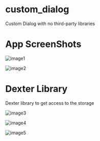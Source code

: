 # custom_dialog
Custom Dialog with no third-party libraries

# App ScreenShots

![image1](https://user-images.githubusercontent.com/57729176/138221128-6bbf20ed-1290-4d51-bd54-7ae911d547b9.png)

![image2](https://user-images.githubusercontent.com/57729176/138221366-bfde41ab-b8c5-40b7-ab31-014c1ccaaf24.png)

# Dexter Library
Dexter library to get access to the storage

![image3](https://user-images.githubusercontent.com/57729176/138435531-2eea03f7-a10d-4586-bca3-cb7cccaae062.png)

![image4](https://user-images.githubusercontent.com/57729176/138435799-d078f45a-03b7-48d7-adf0-62445425803e.png)

![image5](https://user-images.githubusercontent.com/57729176/138435961-0f54c0b8-6db0-4973-b230-61ac61f3ca47.png)
